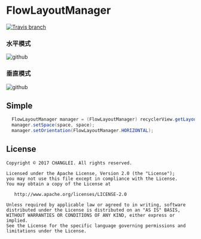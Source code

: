 # FlowLayoutManager
[![Travis branch](https://img.shields.io/travis/rust-lang/rust/master.svg)](https://github.com/changleibox/FlowLayoutManager)

### 水平模式
![github](https://github.com/changleibox/FlowLayoutManager/blob/master/FlowLayoutManager2.jpg)

### 垂直模式
![github](https://github.com/changleibox/FlowLayoutManager/blob/master/FlowLayoutManager1.jpg)

## Simple

```java
  FlowLayoutManager manager = (FlowLayoutManager) recyclerView.getLayoutManager();
  manager.setSpace(space, space);
  manager.setOrientation(FlowLayoutManager.HORIZONTAL);
```

## License
    Copyright © 2017 CHANGLEI. All rights reserved.

    Licensed under the Apache License, Version 2.0 (the "License");
    you may not use this file except in compliance with the License.
    You may obtain a copy of the License at

       http://www.apache.org/licenses/LICENSE-2.0

    Unless required by applicable law or agreed to in writing, software
    distributed under the License is distributed on an "AS IS" BASIS,
    WITHOUT WARRANTIES OR CONDITIONS OF ANY KIND, either express or implied.
    See the License for the specific language governing permissions and
    limitations under the License.
